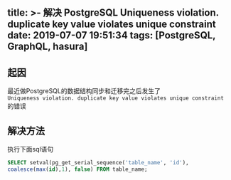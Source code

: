 title: >-
  解决 PostgreSQL Uniqueness violation. duplicate key value violates unique
  constraint
date: 2019-07-07 19:51:34
tags: [PostgreSQL, GraphQL, hasura]
---
## 起因
最近做PostgreSQL的数据结构同步和迁移完之后发生了     
`Uniqueness violation. duplicate key value violates unique constraint`     
的错误

## 解决方法
执行下面sql语句      
``` sql
SELECT setval(pg_get_serial_sequence('table_name', 'id'), 
coalesce(max(id),1), false) FROM table_name;
``` 
